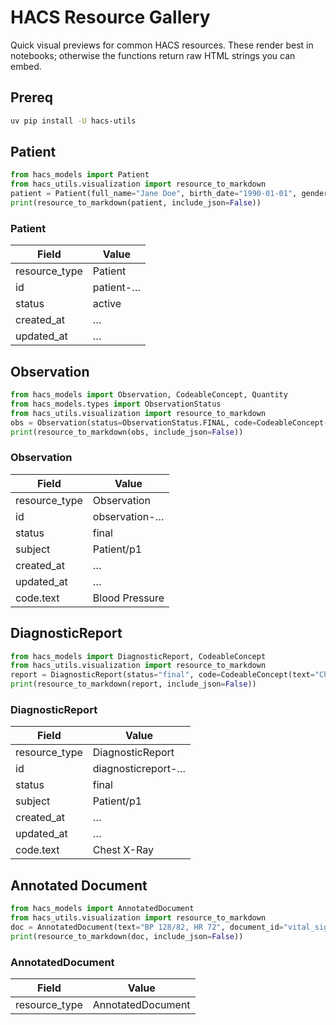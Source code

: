 # HACS Resource Gallery

Quick visual previews for common HACS resources. These render best in notebooks; otherwise the functions return raw HTML strings you can embed.

## Prereq

```bash
uv pip install -U hacs-utils
```

## Patient

```python
from hacs_models import Patient
from hacs_utils.visualization import resource_to_markdown
patient = Patient(full_name="Jane Doe", birth_date="1990-01-01", gender="female")
print(resource_to_markdown(patient, include_json=False))
```

### Patient

| Field | Value |
|---|---|
| resource_type | Patient |
| id | patient-… |
| status | active |
| created_at | … |
| updated_at | … |

## Observation

```python
from hacs_models import Observation, CodeableConcept, Quantity
from hacs_models.types import ObservationStatus
from hacs_utils.visualization import resource_to_markdown
obs = Observation(status=ObservationStatus.FINAL, code=CodeableConcept(text="Blood Pressure"), value_quantity=Quantity(value=128.0, unit="mmHg"), subject="Patient/p1")
print(resource_to_markdown(obs, include_json=False))
```

### Observation

| Field | Value |
|---|---|
| resource_type | Observation |
| id | observation-… |
| status | final |
| subject | Patient/p1 |
| created_at | … |
| updated_at | … |
| code.text | Blood Pressure |

## DiagnosticReport

```python
from hacs_models import DiagnosticReport, CodeableConcept
from hacs_utils.visualization import resource_to_markdown
report = DiagnosticReport(status="final", code=CodeableConcept(text="Chest X-Ray"), subject="Patient/p1")
print(resource_to_markdown(report, include_json=False))
```

### DiagnosticReport

| Field | Value |
|---|---|
| resource_type | DiagnosticReport |
| id | diagnosticreport-… |
| status | final |
| subject | Patient/p1 |
| created_at | … |
| updated_at | … |
| code.text | Chest X-Ray |

## Annotated Document

```python
from hacs_models import AnnotatedDocument
from hacs_utils.visualization import resource_to_markdown
doc = AnnotatedDocument(text="BP 128/82, HR 72", document_id="vital_signs_001")
print(resource_to_markdown(doc, include_json=False))
```

### AnnotatedDocument

| Field | Value |
|---|---|
| resource_type | AnnotatedDocument |
